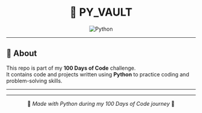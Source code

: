 <div align="center">

# 🌙 PY_VAULT

![Python](https://img.shields.io/badge/%20Python-4B0082?style=for-the-badge&logo=python&logoColor=white)

</div>

---

## 🔮 About
This repo is part of my **100 Days of Code** challenge.  
It contains code and projects written using **Python** to practice coding and problem-solving skills.  

---
---

<div align="center">

💜 *Made with Python during my 100 Days of Code journey* 💜  

</div>

